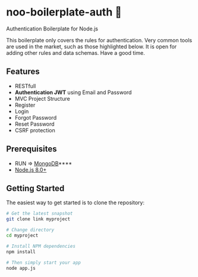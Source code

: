 noo-boilerplate-auth 🤝
=======================

Authentication Boilerplate for Node.js

This boilerplate only covers the rules for authentication. Very common tools are used in the market, such as those highlighted below.
It is open for adding other rules and data schemas.
Have a good time.

Features
--------
- RESTfull 
- **Authentication JWT** using Email and Password
- MVC Project Structure
 - Register
 - Login   
 - Forgot Password
 - Reset Password
- CSRF protection

Prerequisites
-------------

- RUN => [MongoDB](https://www.mongodb.com/download-center/community)****
- [Node.js 8.0+](http://nodejs.org)

Getting Started
---------------

The easiest way to get started is to clone the repository:

```bash
# Get the latest snapshot
git clone link myproject

# Change directory
cd myproject

# Install NPM dependencies
npm install

# Then simply start your app
node app.js
```